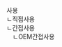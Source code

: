 <link rel="stylesheet" href="../../.res/darkmode.css">  

사용  
ㄴ<span class="r">직접사용</span>  
ㄴ<span class="r">간접사용</span>  
　ㄴ<span class="r">OEM간접사용</span>  


